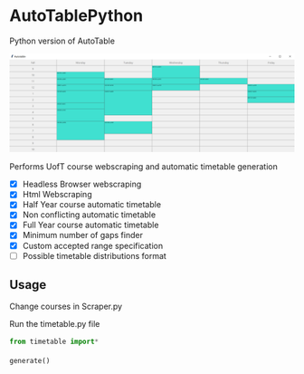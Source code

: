 # AutoTablePython
Python version of AutoTable

![Autotable generated timetable](https://raw.githubusercontent.com/PortfolioCollection/AutoTablePython/master/images/timetable.png)

Performs UofT course webscraping and automatic timetable generation

- [x] Headless Browser webscraping
- [x] Html Webscraping
- [x] Half Year course automatic timetable
- [x] Non conflicting automatic timetable
- [x] Full Year course automatic timetable
- [x] Minimum number of gaps finder
- [x] Custom accepted range specification
- [ ] Possible timetable distributions format

## Usage
<p>Change courses in Scraper.py</p>
<p>Run the timetable.py file</p>

```python
from timetable import*

generate()
```
